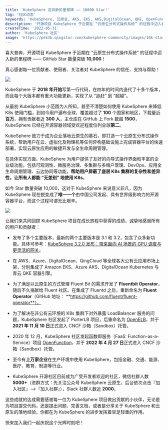 ```yaml
---
title: 'KubeSphere 迈向新的里程碑 —— 10000 Star!'
tag: '社区动态'
keywords: 'KubeSphere, 云原生, AKS, EKS, AKS,DigitalOcean, QKE, OpenFunction, OpenELB'
description: '开源项目 KubeSphere 于近期在 “云原生分布式操作系统” 的征程中迈入新的里程碑 —— GitHub Star 数量突破 10,000！'
createTime: '2022-05-31'
author: 'KubeSphere 社区'
image: 'https://pek3b.qingstor.com/kubesphere-community/images/10k-stars-kubesphere-cover.png'
---
```


喜大普奔，开源项目 KubeSphere 于近期在 “云原生分布式操作系统” 的征程中迈入新的里程碑 —— GitHub Star 数量突破 **10,000**！

真心感谢每一位贡献者、使用者、关注者对 KubeSphere 的信任、支持与帮助！

![](https://pek3b.qingstor.com/kubesphere-community/images/202205311720159.png)

KubeSphere 于 **2018 年开始**写第一行代码，在四年的时间内迭代了十多个版本，而且每个大版本都有重大功能更新，实现了从 “追赶” 到 “超越”。

从最初 KubeSphere 小范围为人所知，甚至不清楚如何使用 KubeSphere 来降低 K8s 使用门槛，到如今用户遍布全球，覆盖超过了 **100** 个国家和地区，下载量近**百万**，拥有贡献者近 **300 人**，主仓库在 GitHub 上 Fork 数超 **1500**，KubeSphere 已经在开源容器领域受欢迎程度位列全球**第二**。

KubeSphere 致力于成为企业落地云原生的基石，即打造一个云原生分布式操作系统，帮助用户在云、虚拟化及物理机等任何异构基础设施上完成容器平台的快速部署，实现云原生应用的敏捷开发与全生命周期管理。

在具体实现方面，KubeSphere 为用户提供了友好的向导式操作界面和丰富的企业级功能，包括可观测性、微服务治理、多集群与多租户管理、DevOps、应用全生命周期管理、云边协同等功能，**帮助用户屏蔽了底层 K8s 集群的复杂性和差异性，让所有人都能 “无差别” 地使用 K8s**。

如今 Star 数量突破 10,000，这对于 KubeSphere 来说意义非凡，因为 KubeSphere 现在蜕变成了**唯一一个**由中国公司发起、具有世界级影响力的开源容器平台，而这个过程可谓无比艰辛。

![](https://pek3b.qingstor.com/kubesphere-community/images/202205311543999.png)

让我们来共同回顾 KubeSphere 项目在成长旅程中获得的成绩，诚挚地感谢所有的用户和贡献者：

+ 发布了多个主要版本，最新的两个主要版本是 3.1 和 3.2，包含了众多新功能。具体可参考：[KubeSphere 3.2.0 发布：带来面向 AI 场景的 GPU 调度与更灵活的网关](https://docs.kubesphere-carryon.top/zh/blogs/kubesphere-3.2.0-ga-announcement/)。
+ 在 AWS、Azure、DigitalOcean、QingCloud 等全球各大公有云应用市场上架，分别集成了 Amazon EKS、Azure AKS、DigitalOcean Kubernetes 与青云 QKE 容器引擎。

+ 为了满足以云原生的方式管理 Fluent Bit 的需求开发了 **Fluentbit Operator**，随后不久捐献给 Fluent 社区。在集成了 Fluentd 之后，重新命名为 **Fluent Operator**（GitHub 地址： **https://github.com/fluent/fluent-operator**）。
+ 为了解决在非公有云环境的 K8s 集群下对外暴露 LoadBalancer 服务的问题，KubeSphere 社区发起了 PorterLB 项目，后重命名为 [OpenELB](https://github.com/whenegghitsrock/openelb/)，并于 **2021 年 11 月 10 日**正式进入 CNCF 沙箱（Sandbox）托管。
+ 2020 年 12 月，KubeSphere 社区发起函数即服务（FaaS: Function-as-a-Service）项目 [OpenFunction](https://github.com/OpenFunction/OpenFunction/)，并于 **2022 年 4 月 27 日**正式进入 CNCF 沙箱（Sandbox）托管。
+ 至今有**上万家企业**在生产环境中使用 KubeSphere，包括金融、交通、能源、医疗、教育、制造等行业。
+ KubeSphere 开源社区目前成为广受开发者欢迎的社区，微信社群人数 **5000+**（进群方式：先关注公众号 KubeSphere 云原生，后台依次点击『加入社区』-->『加入社群』），Slack 社群人数近 **2000**。

这些成就的达成需要感谢每一位为 KubeSphere 项目做出贡献的小伙伴，无论是为项目提交代码，还是提出问题、完善文档，或者是分享关于 KubeSphere 和云原生的落地经验，你都在为 KubeSphere 的进步发挥着举足轻重的作用。

快来加入我们一起庆祝这个光辉时刻吧！
